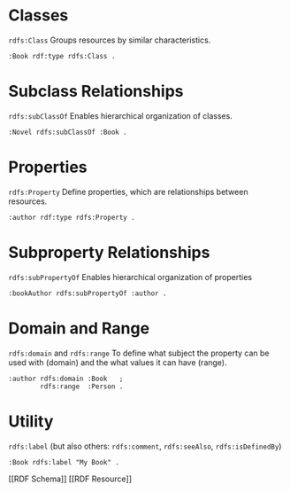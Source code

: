 # Classes
`rdfs:Class`
Groups resources by similar characteristics.

```turtle
:Book rdf:type rdfs:Class .
```

# Subclass Relationships
`rdfs:subClassOf`
Enables hierarchical organization of classes.

```turtle
:Novel rdfs:subClassOf :Book .
```

# Properties
`rdfs:Property`
Define properties, which are relationships between resources.

```turtle
:author rdf:type rdfs:Property .
```

# Subproperty Relationships
`rdfs:subPropertyOf`
Enables hierarchical organization of properties

```turtle
:bookAuthor rdfs:subPropertyOf :author .
```

# Domain and Range
`rdfs:domain` and `rdfs:range`
To define what subject the property can be used with (domain) and the what values it can have (range).

```turtle
:author rdfs:domain :Book   ;
		rdfs:range  :Person .
```

# Utility
`rdfs:label`  (but also others: `rdfs:comment`, `rdfs:seeAlso`, `rdfs:isDefinedBy`)

```turtle
:Book rdfs:label "My Book" .
```


[[RDF Schema]]
[[RDF Resource]]